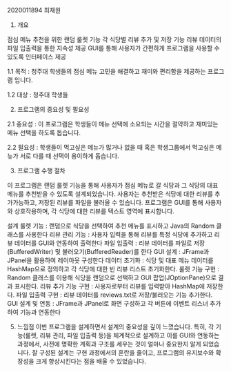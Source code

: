 2020011894 최재원
1. 개요

점심 메뉴 추천을 위한 랜덤 룰렛 기능
각 식당별 리뷰 추가 및 저장 기능
리뷰 데이터의 파일 입출력을 통한 지속성 제공
GUI를 통해 사용자가 간편하게 프로그램을 사용할 수 있도록 인터페이스 제공

1.1 목적 : 청주대 학생들의 점심 메뉴 고민을 해결하고 재미와 편리함을 제공하는 프로그램 입니다.

1.2 대상 : 청주대 학생들

2. 프로그램의 중요성 및 필요성

2.1 중요성 : 이 프로그램은 학생들이 메뉴 선택에 소요되는 시간을 절약하고 재미있는 메뉴 선택을 하도록 돕습니다.

2.2 필요성 : 학생들이 먹고싶은 메뉴가 많거나 없을 때 혹은 학생그룹에서 먹고싶은 메뉴가 서로 다를 때 선택이 용이하게 돕습니다.

3. 프로그램 수행 절차

이 프로그램은 랜덤 룰렛 기능을 통해 사용자가 점심 메뉴로 갈 식당과 그 식당의 대표 메뉴를 추천받을 수 있도록 설계되었습니다.
사용자는 추천받은 식당에 대한 리뷰를 추가가능하고, 저장된 리뷰를 파일을 불러올 수 있습니다.
프로그램은 GUI를 통해 사용자와 상호작용하며, 각 식당에 대한 리뷰를 텍스트 영역에 표시합니다.

설계
룰렛 기능 : 랜덤으로 식당을 선택하여 추천 메뉴를 표시하고 Java의 Random 클래스를 사용한다
리뷰 관리 기능 : 사용자 입력을 통해 리뷰를 특정 식당에 추가하고 리뷰 데이터를 GUI와 연동하여 출력한다
파일 입출력 : 리뷰 데이터를 파일로 저장(BufferedWriter) 및 불러오기(BufferedReader)를 한다
GUI 설계 : JFrame과 JPanel을 활용하여 레이아웃 구성한다
데이터 초기화 : 식당 및 대표 메뉴 데이터를 HashMap으로 정의하고 각 식당에 대한 빈 리뷰 리스트 초기화한다.
룰렛 기능 구현 : Random 클래스를 이용해 식당을 랜덤으로 선택하고 GUI 팝업(JOptionPane)으로 결과 표시한다.
리뷰 추가 기능 구현 : 사용자로부터 리뷰를 입력받아 HashMap에 저장한다.
파일 입출력 구현 : 리뷰 데이터를 reviews.txt로 저장/불러오는 기능 추가한다.
GUI 설계 및 연동 : JFrame과 JPanel로 화면 구성하고 각 버튼에 이벤트 리스너 추가하여 기능과 연동한다

5. 느낌점
이번 프로그램을 설계하면서 설계의 중요성을 깊이 느꼈습니다. 특히, 각 기능(룰렛, 리뷰 관리, 파일 입출력 등)을 체계적으로 설계하고 이를 GUI와 연동하는 과정에서,
사전에 명확한 계획과 구조를 세우는 것이 얼마나 중요한지 알게 되었습니다. 잘 구성된 설계는 구현 과정에서의 혼란을 줄이고, 프로그램의 유지보수와 확장성을 크게 향상시킨다는 점을 배울 수 있었습니다.

